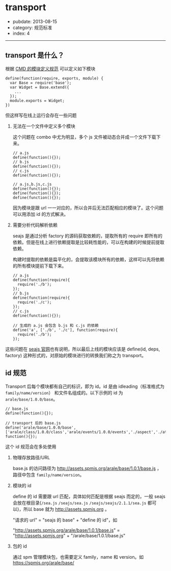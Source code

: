 # transport

- pubdate: 2013-08-15
- category: 规范标准
- index: 4

----------

## transport 是什么？

根据 [CMD 的模块定义规范](https://github.com/seajs/seajs/issues/242) 可以定义如下模块

```
define(function(require, exports, module) {
  var Base = require('base');
  var Widget = Base.extend({
    ...
  });
  module.exports = Widget;
})
```

但这样写在线上运行会存在一些问题

1. 无法在一个文件中定义多个模块

    这个问题在 combo 中尤为明显，多个 js 文件被动态合并成一个文件下载下来。

    ```
    // a.js
    define(function(){});
    // b.js
    define(function(){});
    // c.js
    define(function(){});

    // a.js,b.js,c.js
    define(function(){});
    define(function(){});
    define(function(){});
    ```

    因为模块是跟 url 一一对应的，所以合并后无法匹配相应的模块了。这个问题可以用添加 id 的方式解决。

2. 需要分析代码解析依赖

    seajs 是通过分析 factory 的源码获取依赖的，提取所有的 require 即所有的依赖。但是在线上进行依赖提取是比较耗性能的，可以在构建的时候提前提取依赖。

    构建时提取的依赖是扁平化的，会提取该模块所有的依赖，这样可以先将依赖的所有模块提前下载下来。

    ```
    // a.js
    define(function(require){
      require('./b');
    });
    // b.js
    define(function(require){
      require('./c');
    });
    // c.js
    define(function(){});

    // 生成的 a.js 会包含 b.js 和 c.js 的依赖
    define('a', ['./b', './c'], function(require){
      require('./b');
    });
    ```

这些问题在 [seajs 官网](https://github.com/seajs/seajs/issues/426)也有说明，所以最后上线的模块应该是 define(id, deps, factory) 这种形式的，对原始的模块进行的转换我们称之为 transport。

## id 规范

Transport 后每个模块都有自己的标识，即为 id。id 是由 idleading（标准格式为 `family/name/version`） 和文件名组成的。以下示例的 id 为 `arale/base/1.0.0/base`。

```
// base.js
define(function(){});

// transport 后的 base.js
define('arale/base/1.0.0/base', ['arale/class/1.0.0/class','arale/events/1.0.0/events','./aspect','./attribute'], function(){});
```

这个 id 规范会在多处使用

1. 物理存放路径/URL

    base.js 的访问路径为 http://assets.spmjs.org/arale/base/1.0.1/base.js ，路径中包含 `family/name/version`。

2. 模块的 id

   define 的 id 需要跟 url 匹配，具体如何匹配是根据 seajs 而定的，一般 seajs 会放在根目录(`/sea.js` `/seajs/sea.js` `/seajs/seajs/2.1.1/sea.js` 都可以)，所以 base 就为 http://assets.spmjs.org 。

   "请求的 url" = "seajs 的 base" + "define 的 id"，如

   "http://assets.spmjs.org/arale/base/1.0.1/base.js" = "http://assets.spmjs.org" + "/arale/base/1.0.1/base.js"

3. 包的 id

    通过 spm 管理模块包，也需要定义 family，name 和 version。如 https://spmjs.org/arale/base/
    